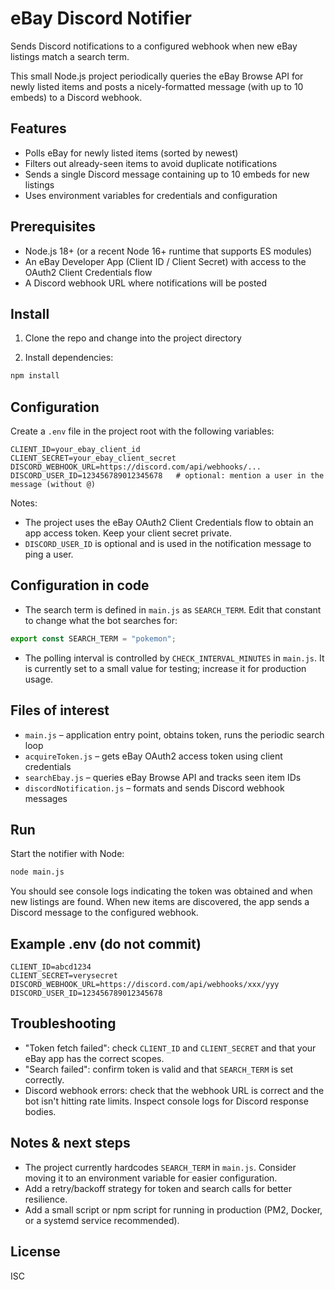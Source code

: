 # eBay Discord Notifier

Sends Discord notifications to a configured webhook when new eBay listings match a search term.

This small Node.js project periodically queries the eBay Browse API for newly listed items and posts a nicely-formatted message (with up to 10 embeds) to a Discord webhook.

## Features
- Polls eBay for newly listed items (sorted by newest)
- Filters out already-seen items to avoid duplicate notifications
- Sends a single Discord message containing up to 10 embeds for new listings
- Uses environment variables for credentials and configuration

## Prerequisites
- Node.js 18+ (or a recent Node 16+ runtime that supports ES modules)
- An eBay Developer App (Client ID / Client Secret) with access to the OAuth2 Client Credentials flow
- A Discord webhook URL where notifications will be posted

## Install

1. Clone the repo and change into the project directory

2. Install dependencies:

```bash
npm install
```

## Configuration
Create a `.env` file in the project root with the following variables:

```
CLIENT_ID=your_ebay_client_id
CLIENT_SECRET=your_ebay_client_secret
DISCORD_WEBHOOK_URL=https://discord.com/api/webhooks/...
DISCORD_USER_ID=123456789012345678   # optional: mention a user in the message (without @)
```

Notes:
- The project uses the eBay OAuth2 Client Credentials flow to obtain an app access token. Keep your client secret private.
- `DISCORD_USER_ID` is optional and is used in the notification message to ping a user.

## Configuration in code
- The search term is defined in `main.js` as `SEARCH_TERM`. Edit that constant to change what the bot searches for:

```js
export const SEARCH_TERM = "pokemon";
```

- The polling interval is controlled by `CHECK_INTERVAL_MINUTES` in `main.js`. It is currently set to a small value for testing; increase it for production usage.

## Files of interest
- `main.js` – application entry point, obtains token, runs the periodic search loop
- `acquireToken.js` – gets eBay OAuth2 access token using client credentials
- `searchEbay.js` – queries eBay Browse API and tracks seen item IDs
- `discordNotification.js` – formats and sends Discord webhook messages

## Run

Start the notifier with Node:

```bash
node main.js
```

You should see console logs indicating the token was obtained and when new listings are found. When new items are discovered, the app sends a Discord message to the configured webhook.

## Example .env (do not commit)

```
CLIENT_ID=abcd1234
CLIENT_SECRET=verysecret
DISCORD_WEBHOOK_URL=https://discord.com/api/webhooks/xxx/yyy
DISCORD_USER_ID=123456789012345678
```

## Troubleshooting
- "Token fetch failed": check `CLIENT_ID` and `CLIENT_SECRET` and that your eBay app has the correct scopes.
- "Search failed": confirm token is valid and that `SEARCH_TERM` is set correctly.
- Discord webhook errors: check that the webhook URL is correct and the bot isn't hitting rate limits. Inspect console logs for Discord response bodies.

## Notes & next steps
- The project currently hardcodes `SEARCH_TERM` in `main.js`. Consider moving it to an environment variable for easier configuration.
- Add a retry/backoff strategy for token and search calls for better resilience.
- Add a small script or npm script for running in production (PM2, Docker, or a systemd service recommended).

## License
ISC

